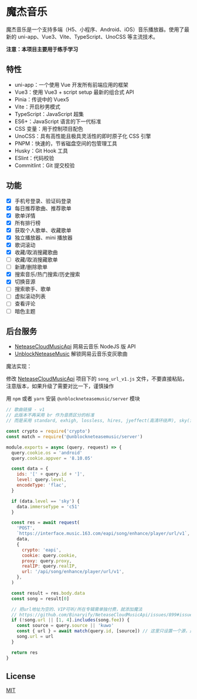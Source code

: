 # 魔杰音乐

魔杰音乐是一个支持多端（H5、小程序、Android、iOS）音乐播放器。使用了最新的 uni-app、Vue3、Vite、TypeScript、UnoCSS 等主流技术。

**注意：本项目主要用于练手学习**

## 特性

- uni-app：一个使用 Vue 开发所有前端应用的框架
- Vue3：使用 Vue3 + script setup 最新的组合式 API
- Pinia：传说中的 Vuex5
- Vite：开启秒男模式
- TypeScript：JavaScript 超集
- ES6+：JavaScript 语言的下一代标准
- CSS 变量：用于控制项目配色
- UnoCSS：具有高性能且极具灵活性的即时原子化 CSS 引擎
- PNPM：快速的，节省磁盘空间的包管理工具
- Husky：Git Hook 工具
- ESlint：代码校验
- Commitlint：Git 提交校验

## 功能

- [x] 手机号登录、验证码登录
- [x] 每日推荐歌曲、推荐歌单
- [x] 歌单详情
- [x] 所有排行榜
- [x] 获取个人歌单、收藏歌单
- [x] 独立播放器、mini 播放器
- [x] 歌词滚动
- [x] 收藏/取消搜藏歌曲
- [ ] 收藏/取消搜藏歌单
- [ ] 新建/删除歌单
- [x] 搜索音乐/热门搜索/历史搜索
- [x] 切换音源
- [ ] 搜索歌手、歌单
- [ ] 虚拟滚动列表
- [ ] 查看评论
- [ ] 暗色主题

## 后台服务

- [NeteaseCloudMusicApi](https://github.com/Binaryify/NeteaseCloudMusicApi) 网易云音乐 NodeJS 版 API
- [UnblockNeteaseMusic](https://github.com/UnblockNeteaseMusic/server) 解锁网易云音乐变灰歌曲

魔法实现：

修改 [NeteaseCloudMusicApi](https://github.com/Binaryify/NeteaseCloudMusicApi) 项目下的 `song_url_v1.js` 文件，不要直接粘贴，注意版本，如果升级了需要对比一下，谨慎操作

用 `npm` 或者 `yarn` 安装 `@unblockneteasemusic/server` 模块

```js
// 歌曲链接 - v1
// 此版本不再采用 br 作为音质区分的标准
// 而是采用 standard, exhigh, lossless, hires, jyeffect(高清环绕声), sky(沉浸环绕声), jymaster(超清母带) 进行音质判断

const crypto = require('crypto')
const match = require('@unblockneteasemusic/server')

module.exports = async (query, request) => {
  query.cookie.os = 'android'
  query.cookie.appver = '8.10.05'

  const data = {
    ids: '[' + query.id + ']',
    level: query.level,
    encodeType: 'flac',
  }

  if (data.level == 'sky') {
    data.immerseType = 'c51'
  }

  const res = await request(
    'POST',
    `https://interface.music.163.com/eapi/song/enhance/player/url/v1`,
    data,
    {
      crypto: 'eapi',
      cookie: query.cookie,
      proxy: query.proxy,
      realIP: query.realIP,
      url: '/api/song/enhance/player/url/v1',
    },
  )

  const result = res.body.data
  const song = result[0]

  // 把url地址为空的、VIP可听/所在专辑需单独付费，就添加魔法
  // https://github.com/Binaryify/NeteaseCloudMusicApi/issues/899#issuecomment-680002883
  if (!song.url || [1, 4].includes(song.fee)) {
    const source = query.source || 'kuwo'
    const { url } = await match(query.id, [source]) // 这里只设置一个源，避免多个产生随机选择问题
    song.url = url
  }

  return res
}
```
## License

[MIT](https://github.com/mojiefong/uniapp-mojie-music/blob/master/LICENSE)
